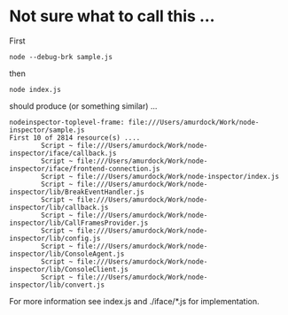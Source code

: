# Not sure what to call this ...

First

    node --debug-brk sample.js
    
then

    node index.js
    
should produce (or something similar) ...

    nodeinspector-toplevel-frame: file:///Users/amurdock/Work/node-inspector/sample.js
    First 10 of 2814 resource(s) ....
            Script ~ file:///Users/amurdock/Work/node-inspector/iface/callback.js
            Script ~ file:///Users/amurdock/Work/node-inspector/iface/frontend-connection.js
            Script ~ file:///Users/amurdock/Work/node-inspector/index.js
            Script ~ file:///Users/amurdock/Work/node-inspector/lib/BreakEventHandler.js
            Script ~ file:///Users/amurdock/Work/node-inspector/lib/callback.js
            Script ~ file:///Users/amurdock/Work/node-inspector/lib/CallFramesProvider.js
            Script ~ file:///Users/amurdock/Work/node-inspector/lib/config.js
            Script ~ file:///Users/amurdock/Work/node-inspector/lib/ConsoleAgent.js
            Script ~ file:///Users/amurdock/Work/node-inspector/lib/ConsoleClient.js
            Script ~ file:///Users/amurdock/Work/node-inspector/lib/convert.js

    
For more information see index.js and ./iface/*.js for implementation.    
    

